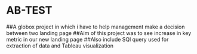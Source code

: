 # AB-TEST
##A globox project in which i have to help  management make a decision  between two landing page
##Aim of this project was to see increase in key metric in our new landing page
##Also include SQl query used for extraction of data and Tableau visualization
